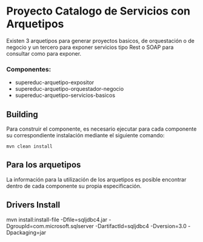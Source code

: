 Proyecto Catalogo de Servicios con Arquetipos
=============================================

Existen 3 arquetipos para generar proyectos basicos, de orquestación o de negocio y un
tercero para exponer servicios tipo Rest o SOAP para consultar como para exponer.


### Componentes:
* supereduc-arquetipo-expositor
* supereduc-arquetipo-orquestador-negocio
* supereduc-arquetipo-servicios-basicos


Building
--------

Para construir el componente, es necesario ejecutar para cada componente su correspondiente 
instalación mediante el siguiente comando:

    mvn clean install


Para los arquetipos
-----------------------------

La información para la utilización de los arquetipos es posible encontrar dentro de cada
componente su propia especificación.


Drivers Install
-----------------------------
mvn install:install-file -Dfile=sqljdbc4.jar -DgroupId=com.microsoft.sqlserver -DartifactId=sqljdbc4 -Dversion=3.0 -Dpackaging=jar
